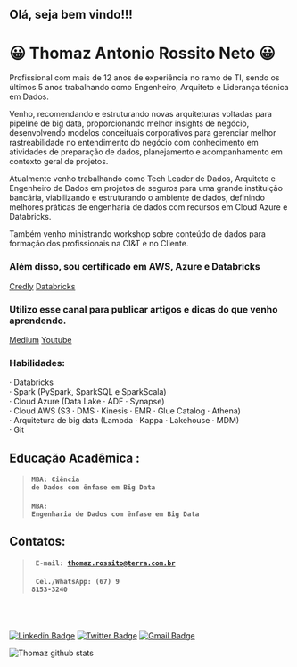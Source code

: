 ## Olá, seja bem vindo!!!
# 😀 Thomaz Antonio Rossito Neto 😀


Profissional com mais de 12 anos de experiência no ramo de TI, sendo os últimos 5 anos trabalhando como Engenheiro, Arquiteto e Liderança técnica em Dados.

Venho, recomendando e estruturando novas arquiteturas voltadas para pipeline de big data, proporcionando melhor insights de negócio, desenvolvendo modelos conceituais corporativos para gerenciar melhor rastreabilidade no entendimento do negócio com conhecimento em atividades de preparação de dados, planejamento e acompanhamento em contexto geral de projetos.

Atualmente venho trabalhando como Tech Leader de Dados, Arquiteto e Engenheiro de Dados  em projetos de seguros para uma grande instituição bancária, viabilizando e estruturando o ambiente de dados, definindo melhores práticas de engenharia de dados com recursos em Cloud Azure e Databricks.

Também venho ministrando workshop sobre conteúdo de dados para formação dos profissionais na CI&T e no Cliente.

### Além disso, sou certificado em AWS, Azure e Databricks 
[Credly](https://www.credly.com/users/thomaz-antonio-rossito-neto/badges)
[Databricks](https://credentials.databricks.com/profile/thomazantoniorossitoneto39867/wallet)

###  Utilizo esse canal para publicar artigos e dicas do que venho aprendendo. 
[Medium](https://medium.com/@thomazrossito)
[Youtube](https://www.youtube.com/@thomazantoniorossitoneto4541/videos)

### Habilidades: 
· Databricks            
· Spark (PySpark, SparkSQL e SparkScala)                   
· Cloud Azure (Data Lake · ADF · Synapse)                              
· Cloud AWS (S3 · DMS · Kinesis · EMR · Glue Catalog · Athena)                              
· Arquitetura de big data (Lambda · Kappa · Lakehouse · MDM)                    
· Git                    
        

<!--
**ThomazRossito/ThomazRossito** is a ✨ _special_ ✨ repository because its `README.md` (this file) appears on your GitHub profile.

Here are some ideas to get you started:

- 🔭 I’m currently working on ...
- 🌱 I’m currently learning ...
- 👯 I’m looking to collaborate on ...
- 🤔 I’m looking for help with ...
- 💬 Ask me about ...
- 📫 How to reach me: ...
- 😄 Pronouns: ...
- ⚡ Fun fact: ...
-->


## Educação Acadêmica :
> #### <code>MBA: Ciência de Dados com ênfase em Big Data</code>
> #### <code>MBA: Engenharia de Dados com ênfase em Big Data</code>

## Contatos: 
> #### <code> E-mail: thomaz.rossito@terra.com.br </code> 
> #### <code> Cel./WhatsApp: (67) 9 8153-3240 </code> 

<br>
<br>

[![Linkedin Badge](https://img.shields.io/badge/-LinkedIn-blue?style=for-the-badge&logo=Linkedin&logoColor=white&link=https:https://www.linkedin.com/in/thomaz-antonio-rossito-neto/)](https://www.linkedin.com/in/thomaz-antonio-rossito-neto/) [![Twitter Badge](https://img.shields.io/badge/-Twitter-1ca0f1?style=for-the-badge&labelColor=1ca0f1&logo=twitter&logoColor=white&link=https://twitter.com/thomazrossito)](https://twitter.com/thomazrossito) [![Gmail Badge](https://img.shields.io/badge/-Gmail-c14438?style=for-the-badge&logo=Gmail&logoColor=white&link=mailto:thomazrossito@gmail.com)](mailto:thomazrossito@gmail.com) 

![Thomaz github stats](https://github-readme-stats.vercel.app/api?username=ThomazRossito)
